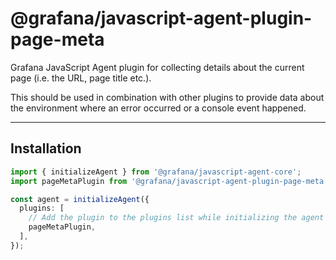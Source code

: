 # @grafana/javascript-agent-plugin-page-meta

Grafana JavaScript Agent plugin for collecting details about the current page (i.e. the URL, page title etc.).

This should be used in combination with other plugins to provide data about the environment where an error occurred or
a console event happened.

---

## Installation

```ts
import { initializeAgent } from '@grafana/javascript-agent-core';
import pageMetaPlugin from '@grafana/javascript-agent-plugin-page-meta';

const agent = initializeAgent({
  plugins: [
    // Add the plugin to the plugins list while initializing the agent
    pageMetaPlugin,
  ],
});
```
